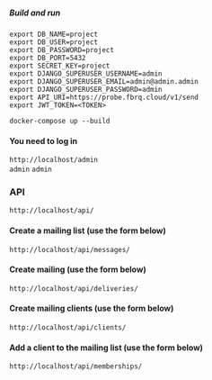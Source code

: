 ##### Build and run

```
export DB_NAME=project 
export DB_USER=project
export DB_PASSWORD=project 
export DB_PORT=5432 
export SECRET_KEY=project 
export DJANGO_SUPERUSER_USERNAME=admin 
export DJANGO_SUPERUSER_EMAIL=admin@admin.admin 
export DJANGO_SUPERUSER_PASSWORD=admin 
export API_URI=https://probe.fbrq.cloud/v1/send 
export JWT_TOKEN=<TOKEN>

docker-compose up --build
```

#### You need to log in

`http://localhost/admin`  
`admin` `admin`

### API

`http://localhost/api/`

#### Create a mailing list (use the form below)

`http://localhost/api/messages/`

#### Create mailing (use the form below)

`http://localhost/api/deliveries/`

#### Create mailing clients (use the form below)

`http://localhost/api/clients/`

#### Add a client to the mailing list (use the form below)

`http://localhost/api/memberships/`

